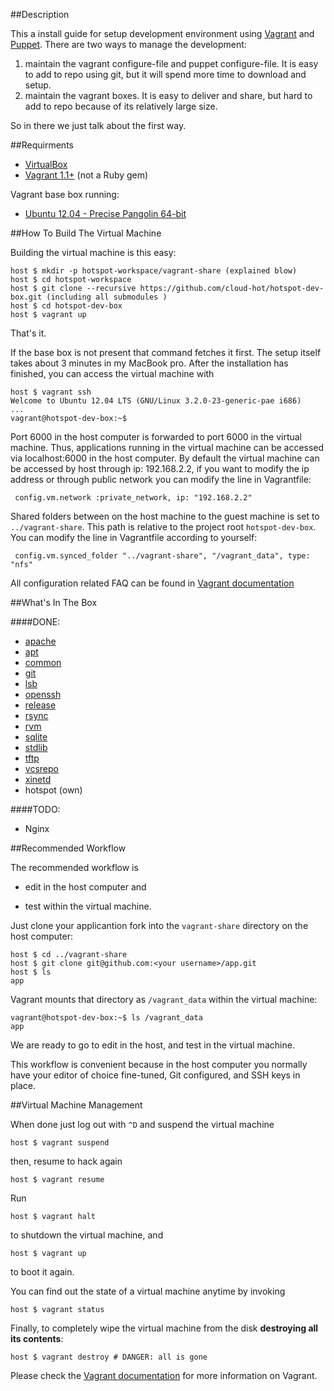 ##Description

This a install guide for setup development environment using [Vagrant](http://vagrantup.com/) and [Puppet](http://puppetlabs.com). There are two ways to manage the development:

1. maintain the vagrant configure-file and puppet configure-file. It is easy to add to repo using git, but it will spend more time to download and setup.
2. maintain the vagrant boxes. It is easy to deliver and share, but hard to add to repo because of its relatively large size.

So in there we just talk about the first way.


##Requirments

* [VirtualBox](https://www.virtualbox.org/)
* [Vagrant 1.1+](http://vagrantup.com/) (not a Ruby gem)

Vagrant base box running:

* [Ubuntu 12.04 - Precise Pangolin 64-bit](http://files.vagrantup.com/precise64.box)

##How To Build The Virtual Machine

Building the virtual machine is this easy:

	host $ mkdir -p hotspot-workspace/vagrant-share (explained blow)
	host $ cd hotspot-workspace 
    host $ git clone --recursive https://github.com/cloud-hot/hotspot-dev-box.git (including all submodules )
    host $ cd hotspot-dev-box
    host $ vagrant up

That's it.

If the base box is not present that command fetches it first. The setup itself takes about 3 minutes in my MacBook pro. After the installation has finished, you can access the virtual machine with

    host $ vagrant ssh
    Welcome to Ubuntu 12.04 LTS (GNU/Linux 3.2.0-23-generic-pae i686)
    ...
    vagrant@hotspot-dev-box:~$

Port 6000 in the host computer is forwarded to port 6000 in the virtual machine. Thus, applications running in the virtual machine can be accessed via localhost:6000 in the host computer. By default the virtual machine can be accessed by host through ip: 192.168.2.2, if you want to modify the ip address or through public network you can modify the line in Vagrantfile:

     config.vm.network :private_network, ip: "192.168.2.2"

Shared folders between on the host machine to the guest machine is set to `../vagrant-share`. This path is relative to the project root `hotspot-dev-box`. You can modify the line in Vagrantfile according to yourself:

     config.vm.synced_folder "../vagrant-share", "/vagrant_data", type: "nfs"

All configuration related FAQ can be found in [Vagrant documentation](http://docs.vagrantup.com/v2/)

##What's In The Box

####DONE:

* [apache](https://github.com/puppetlabs/puppetlabs-apache.git)
* [apt](https://github.com/puppetlabs/puppetlabs-apt.git)
* [common](https://labs.riseup.net/code/projects/module-lsb)
* [git](https://github.com/puppetlabs/puppetlabs-git.git)
* [lsb](https://github.com/example42/puppet-lsb.git)
* [openssh](https://github.com/example42/puppet-openssh.git)
* [release](https://github.com/puppetlabs/puppetlabs-release.git)
* [rsync](https://github.com/puppetlabs/puppetlabs-rsync.git)
* [rvm](https://github.com/example42/puppet-rvm.git)
* [sqlite](https://github.com/puppetlabs/puppetlabs-sqlite.git)
* [stdlib](https://github.com/puppetlabs/puppetlabs-stdlib.git)
* [tftp](https://github.com/puppetlabs/puppetlabs-tftp.git)
* [vcsrepo](https://github.com/puppetlabs/puppetlabs-vcsrepo.git)
* [xinetd](https://github.com/puppetlabs/puppetlabs-xinetd.git)
* hotspot (own)

####TODO:

* Nginx

##Recommended Workflow

The recommended workflow is

* edit in the host computer and

* test within the virtual machine.

Just clone your applicantion fork into the `vagrant-share` directory on the host computer:

	host $ cd ../vagrant-share
    host $ git clone git@github.com:<your username>/app.git
	host $ ls
    app

Vagrant mounts that directory as `/vagrant_data` within the virtual machine:

    vagrant@hotspot-dev-box:~$ ls /vagrant_data
    app

We are ready to go to edit in the host, and test in the virtual machine.

This workflow is convenient because in the host computer you normally have your editor of choice fine-tuned, Git configured, and SSH keys in place.

##Virtual Machine Management

When done just log out with `^D` and suspend the virtual machine

    host $ vagrant suspend

then, resume to hack again

    host $ vagrant resume

Run

    host $ vagrant halt

to shutdown the virtual machine, and

    host $ vagrant up

to boot it again.

You can find out the state of a virtual machine anytime by invoking

    host $ vagrant status

Finally, to completely wipe the virtual machine from the disk **destroying all its contents**:

    host $ vagrant destroy # DANGER: all is gone

Please check the [Vagrant documentation](http://docs.vagrantup.com/v2/) for more information on Vagrant.